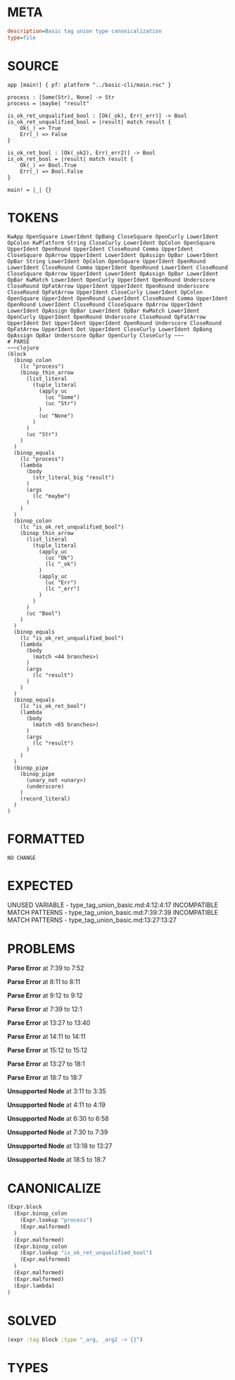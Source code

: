 # META
~~~ini
description=Basic tag union type canonicalization
type=file
~~~
# SOURCE
~~~roc
app [main!] { pf: platform "../basic-cli/main.roc" }

process : [Some(Str), None] -> Str
process = |maybe| "result"

is_ok_ret_unqualified_bool : [Ok(_ok), Err(_err)] -> Bool
is_ok_ret_unqualified_bool = |result| match result {
    Ok(_) => True
    Err(_) => False
}

is_ok_ret_bool : [Ok(_ok2), Err(_err2)] -> Bool
is_ok_ret_bool = |result| match result {
    Ok(_) => Bool.True
    Err(_) => Bool.False
}

main! = |_| {}
~~~
# TOKENS
~~~text
KwApp OpenSquare LowerIdent OpBang CloseSquare OpenCurly LowerIdent OpColon KwPlatform String CloseCurly LowerIdent OpColon OpenSquare UpperIdent OpenRound UpperIdent CloseRound Comma UpperIdent CloseSquare OpArrow UpperIdent LowerIdent OpAssign OpBar LowerIdent OpBar String LowerIdent OpColon OpenSquare UpperIdent OpenRound LowerIdent CloseRound Comma UpperIdent OpenRound LowerIdent CloseRound CloseSquare OpArrow UpperIdent LowerIdent OpAssign OpBar LowerIdent OpBar KwMatch LowerIdent OpenCurly UpperIdent OpenRound Underscore CloseRound OpFatArrow UpperIdent UpperIdent OpenRound Underscore CloseRound OpFatArrow UpperIdent CloseCurly LowerIdent OpColon OpenSquare UpperIdent OpenRound LowerIdent CloseRound Comma UpperIdent OpenRound LowerIdent CloseRound CloseSquare OpArrow UpperIdent LowerIdent OpAssign OpBar LowerIdent OpBar KwMatch LowerIdent OpenCurly UpperIdent OpenRound Underscore CloseRound OpFatArrow UpperIdent Dot UpperIdent UpperIdent OpenRound Underscore CloseRound OpFatArrow UpperIdent Dot UpperIdent CloseCurly LowerIdent OpBang OpAssign OpBar Underscore OpBar OpenCurly CloseCurly ~~~
# PARSE
~~~clojure
(block
  (binop_colon
    (lc "process")
    (binop_thin_arrow
      (list_literal
        (tuple_literal
          (apply_uc
            (uc "Some")
            (uc "Str")
          )
          (uc "None")
        )
      )
      (uc "Str")
    )
  )
  (binop_equals
    (lc "process")
    (lambda
      (body
        (str_literal_big "result")
      )
      (args
        (lc "maybe")
      )
    )
  )
  (binop_colon
    (lc "is_ok_ret_unqualified_bool")
    (binop_thin_arrow
      (list_literal
        (tuple_literal
          (apply_uc
            (uc "Ok")
            (lc "_ok")
          )
          (apply_uc
            (uc "Err")
            (lc "_err")
          )
        )
      )
      (uc "Bool")
    )
  )
  (binop_equals
    (lc "is_ok_ret_unqualified_bool")
    (lambda
      (body
        (match <44 branches>)
      )
      (args
        (lc "result")
      )
    )
  )
  (binop_equals
    (lc "is_ok_ret_bool")
    (lambda
      (body
        (match <65 branches>)
      )
      (args
        (lc "result")
      )
    )
  )
  (binop_pipe
    (binop_pipe
      (unary_not <unary>)
      (underscore)
    )
    (record_literal)
  )
)
~~~
# FORMATTED
~~~roc
NO CHANGE
~~~
# EXPECTED
UNUSED VARIABLE - type_tag_union_basic.md:4:12:4:17
INCOMPATIBLE MATCH PATTERNS - type_tag_union_basic.md:7:39:7:39
INCOMPATIBLE MATCH PATTERNS - type_tag_union_basic.md:13:27:13:27
# PROBLEMS
**Parse Error**
at 7:39 to 7:52

**Parse Error**
at 8:11 to 8:11

**Parse Error**
at 9:12 to 9:12

**Parse Error**
at 7:39 to 12:1

**Parse Error**
at 13:27 to 13:40

**Parse Error**
at 14:11 to 14:11

**Parse Error**
at 15:12 to 15:12

**Parse Error**
at 13:27 to 18:1

**Parse Error**
at 18:7 to 18:7

**Unsupported Node**
at 3:11 to 3:35

**Unsupported Node**
at 4:11 to 4:19

**Unsupported Node**
at 6:30 to 6:58

**Unsupported Node**
at 7:30 to 7:39

**Unsupported Node**
at 13:18 to 13:27

**Unsupported Node**
at 18:5 to 18:7

# CANONICALIZE
~~~clojure
(Expr.block
  (Expr.binop_colon
    (Expr.lookup "process")
    (Expr.malformed)
  )
  (Expr.malformed)
  (Expr.binop_colon
    (Expr.lookup "is_ok_ret_unqualified_bool")
    (Expr.malformed)
  )
  (Expr.malformed)
  (Expr.malformed)
  (Expr.lambda)
)
~~~
# SOLVED
~~~clojure
(expr :tag block :type "_arg, _arg2 -> {}")
~~~
# TYPES
~~~roc
~~~
